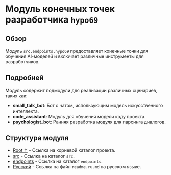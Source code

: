 # Модуль конечных точек разработчика `hypo69`

## Обзор

Модуль `src.endpoints.hypo69` предоставляет конечные точки для обучения AI-моделей и включает различные инструменты для разработчиков.

## Подробней

Модуль содержит подмодули для реализации различных сценариев, таких как:

*   **small\_talk\_bot**: Бот с чатом, использующим модель искусственного интеллекта.
*   **code\_assistant**: Модуль для обучения модели коду проекта.
*   **psychologist\_bot**: Ранняя разработка модуля для парсинга диалогов.

## Структура модуля

*   [Root ↑](https://github.com/hypo69/hypotez/blob/master/readme.ru.md) - Ссылка на корневой каталог проекта.
*   [src](https://github.com/hypo69/hypotez/blob/master/src/README.MD) - Ссылка на каталог `src`.
*   [endpoints](https://github.com/hypo69/hypotez/blob/master/src/endpoints/README.MD) - Ссылка на каталог `endpoints`.
*   [Русский](https://github.com/hypo69/hypotez/blob/master/src/endpoints/hypo69/readme.ru.md) - Ссылка на файл `readme.ru.md` на русском языке.